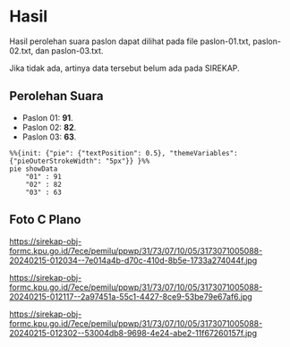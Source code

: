 # Hasil

Hasil perolehan suara paslon dapat dilihat pada file paslon-01.txt, paslon-02.txt, dan paslon-03.txt.

Jika tidak ada, artinya data tersebut belum ada pada SIREKAP.

## Perolehan Suara

 * Paslon 01: **91**.
 * Paslon 02: **82**.
 * Paslon 03: **63**.

```mermaid
%%{init: {"pie": {"textPosition": 0.5}, "themeVariables": {"pieOuterStrokeWidth": "5px"}} }%%
pie showData
    "01" : 91
    "02" : 82
    "03" : 63
```
## Foto C Plano

https://sirekap-obj-formc.kpu.go.id/7ece/pemilu/ppwp/31/73/07/10/05/3173071005088-20240215-012034--7e014a4b-d70c-410d-8b5e-1733a274044f.jpg

https://sirekap-obj-formc.kpu.go.id/7ece/pemilu/ppwp/31/73/07/10/05/3173071005088-20240215-012117--2a97451a-55c1-4427-8ce9-53be79e67af6.jpg

https://sirekap-obj-formc.kpu.go.id/7ece/pemilu/ppwp/31/73/07/10/05/3173071005088-20240215-012302--53004db8-9698-4e24-abe2-11f67260157f.jpg
